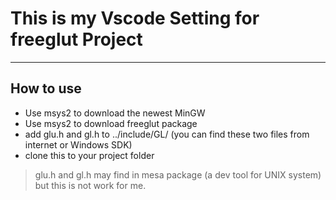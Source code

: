 # This is my Vscode Setting for freeglut Project  

---
## How to use  
+ Use msys2 to download the newest MinGW  
+ Use msys2 to download freeglut package  
+ add glu.h and gl.h to ../include/GL/ (you can find these two files from internet or Windows SDK)  
+ clone this to your project folder   

> glu.h and gl.h may find in mesa package (a dev tool for UNIX system) but this is not work for me.
